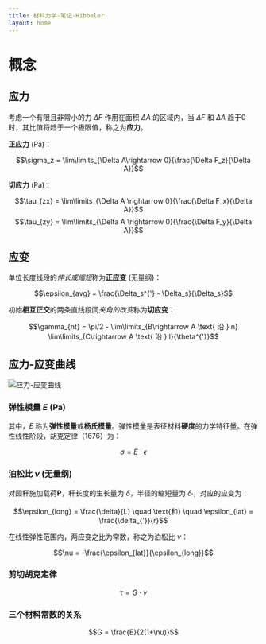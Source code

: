 ```yaml
---
title: 材料力学-笔记-Hibbeler
layout: home
---
```


# 概念

## 应力
考虑一个有限且非常小的力 $\Delta F$ 作用在面积 $\Delta A$ 的区域内，当 $\Delta F$ 和 $\Delta A$ 趋于0时，其比值将趋于一个极限值，称之为**应力**。

**正应力** (Pa)：

$$\sigma_z = \lim\limits_{\Delta A\rightarrow 0}{\frac{\Delta F_z}{\Delta A}}$$

**切应力** (Pa)：

$$\tau_{zx} = \lim\limits_{\Delta A \rightarrow 0}{\frac{\Delta F_x}{\Delta A}}$$
$$\tau_{zy} = \lim\limits_{\Delta A \rightarrow 0}{\frac{\Delta F_y}{\Delta A}}$$

## 应变
单位长度线段的*伸长或缩短*称为**正应变** (无量纲)：

$$\epsilon_{avg} = \frac{\Delta_s^{'} - \Delta_s}{\Delta_s}$$

初始**相互正交**的两条直线段间*夹角的改变*称为**切应变**：

$$\gamma_{nt} = \pi/2 - \lim\limits_{B\rightarrow A \text{ 沿 } n} \lim\limits_{C\rightarrow A \text{ 沿 } l}{\theta^{'}}$$

## 应力-应变曲线

![应力-应变曲线](https://img-blog.csdnimg.cn/img_convert/301630e01c66061d6ac9660d4194225f.png)

### 弹性模量 *E* (Pa)

其中，*E* 称为**弹性模量**或**杨氏模量**。弹性模量是表征材料**硬度**的力学特征量。在弹性线性阶段，胡克定律（1676）为：

$$\sigma = E \cdot \epsilon$$

### 泊松比 $\nu$ (无量纲)

对圆杆施加载荷**P**，杆长度的生长量为 $\delta$，半径的缩短量为 $\delta_{'}$，对应的应变为：

$$\epsilon_{long} = \frac{\delta}{L} \quad \text{和} \quad \epsilon_{lat} = \frac{\delta_{'}}{r}$$

在线性弹性范围内，两应变之比为常数，称之为泊松比 $\nu$：

$$\nu = -\frac{\epsilon_{lat}}{\epsilon_{long}}$$

### 剪切胡克定律

$$\tau = G \cdot \gamma$$

### 三个材料常数的关系

$$G = \frac{E}{2(1+\nu)}$$

